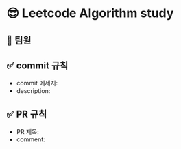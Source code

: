 # 😎 Leetcode Algorithm study

## 💪 팀원

## ✅ commit 규칙
* commit 메세지: 
* description: 

## ✅ PR 규칙
* PR 제목:
* comment: 
